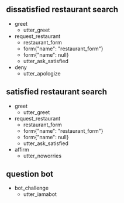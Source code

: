 ## dissatisfied restaurant search 
* greet
    - utter_greet
* request_restaurant
    - restaurant_form
    - form{"name": "restaurant_form"}
    - form{"name": null}
    - utter_ask_satisfied
* deny
    - utter_apologize

## satisfied restaurant search 
* greet
    - utter_greet
* request_restaurant
    - restaurant_form
    - form{"name": "restaurant_form"}
    - form{"name": null}
    - utter_ask_satisfied
* affirm
    - utter_noworries

## question bot
* bot_challenge
  - utter_iamabot
